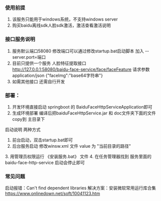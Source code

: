 ### 使用前提
1. 该服务只能用于windows系统，不支持windows server
2. 购买baidu离线sdk人脸sdk激活，激活查看激活说明

### 接口服务说明
1. 服务默认端口58080 修改端口可以通过修改startup.bat启动脚本  加入 --server.port=端口  
2. 目前只提供一个服务  人脸特征提取接口  
http://127.0.0.1:58080/baidu-face-service/face/faceFeature
请求参数   application/json
{"faceImg":"base64字符串"}
3. 如需其他接口  还需自行开发

### 部署：
1. 开发环境直接启动 springboot 的 BaiduFaceHttpServiceApplication即可
2. 生成环境部署
编译后把baiduFaceHttpService.jar 和 doc文件夹下面的文件copy到  主目录下

启动说明 两种方式
1. 前台启动，双击startup.bat即可
2. 后台服务启动  修改winsw.xml 文件  value 为 "当前目录的路径"
<env name="BAT_HOME" value="当前目录的路径"/>
3. 用管理员权限运行   《安装服务.bat》   文件
4. 在任务管理器找到 服务里面的 baidu-face-http-service  启动会停止即可

### 常见问题
启动报错：Can't find dependent libraries
解决方案：安装微软常用运行库合集 https://www.onlinedown.net/soft/10041123.htm
